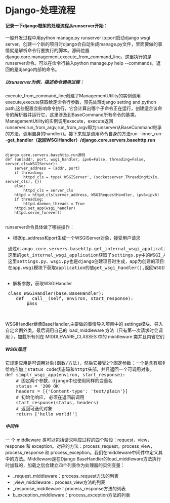 # Django-处理流程
#### 记录一下django框架的处理流程从runserver开始：
一般开发过程中用python manage.py runserver ip:port启动django wsgi server。创建一个新的项目时django会自动生成manage.py文件，里面要做的事情就是解析命令行要执行的脚本。源码位置django.core.management.execute_from_command_line。这里执行的是runserver命令。可以在命令行输入python manage.py help --commands，返回的是django内部的命令。
##### 以runserver为例，描述命令调用过程：
execute_from_command_line创建了ManagementUtility的实例调用execute,execute获取给定命令行参数，预先处理django setting and python path,这些配置会影响命令执行，它会计算出哪个子命令正在运行，创建适合该命令的解析器并运行它，这里涉及到BaseCommand所有命令的基类。ManagementUtility的实例调用execute，execute返回runserver.run_from_argv,run_from_argv即为runserver从BaseCommand继承的方法，调用自身的handler()。接下来就是调用命令自身的方法run--inner_run--<b>get_handler（返回WSGIHandler）/django.core.servers.basehttp.run</b>

<pre><code>
django.core.servers.basehttp.run源码
def run(addr, port, wsgi_handler, ipv6=False, threading=False, server_cls=WSGIServer):
    server_address = (addr, port)
    if threading:
        httpd_cls = type('WSGIServer', (socketserver.ThreadingMixIn, server_cls), {})
    else:
        httpd_cls = server_cls
    httpd = httpd_cls(server_address, WSGIRequestHandler, ipv6=ipv6)
    if threading:
        httpd.daemon_threads = True
    httpd.set_app(wsgi_handler)
    httpd.serve_forever()
 </code></pre>
 
runserver命令具体做了哪些操作：
 - 根据ip_address和port生成一个WSGIServer对象，接受用户请求
 <pre>
 通过django.core.servers.basehttp.get_internal_wsgi_application获取wsgi_handler,
 这里的get_internal_wsgi_application获取了settings.py中的WSGI_APPLICATION的值app.wsgi.application。
 这里settings.py、wsgi.py也是django创建项目时生成，app为创建的项目名称。
 在app.wsgi模块下获取application的值get_wsgi_handler(),返回WSGIHandler
 </pre>
 - 解析参数，获取WSGIHandler
 <pre>
 class WSGIHandler(base.BaseHandler):
    def __call__(self, environ, start_response):
	    pass

 </pre>
 WSGIHandler继承BaseHandler,主要做的事情导入项目中的 settings模块、导入 自定义例外类，最后调用自己的 load_middleware 方法（只有第一次请求时会调用 ），加载所有列在 MIDDLEWARE_CLASSES 中的 middleware 类并且内省它们
##### WSGI规范
<pre>
它规定应用是可调用对象(函数/方法)，然后它接受2个固定参数：一个是含有服务器端的环境变量，另一个是可调用对象，这个对象用来初始化响应，
给响应加上status code状态码和httpt头部，并且返回一个可调用对象。
def simplr_wsgi_app(environ, start_response):
	# 固定两个参数，django中也使用同样的变量名
	status = '200 OK'
	headers = [{'Content-type': 'text/plain'}]
	# 初始化响应, 必须在返回前调用
	start_response(status, headers)
	# 返回可迭代对象
	return ['hello world!']
</pre>

##### 中间件
一 个 middleware 类可以包括请求响应过程的四个阶段：request，view，response 和 exception。对应的方法：process_request，process_view， process_response 和 process_exception。我们在middleware中间件中定义其中的方法。Middleware是在Django BaseHandler的load_middleware方法执行时加载的，加载之后会建立四个列表作为处理器的实例变量：

  -  _request_middleware：process_request方法的列表
  -  _view_middleware：process_view方法的列表
  -  _response_middleware：process_response方法的列表
  -  b_exception_middleware：process_exception方法的列表
